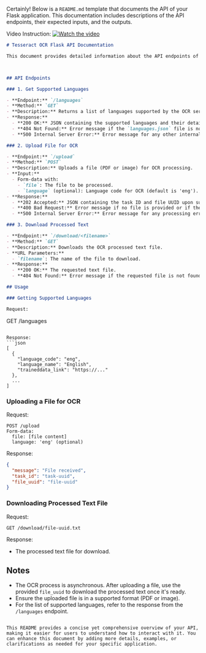 Certainly! Below is a `README.md` template that documents the API of your Flask application. This documentation includes descriptions of the API endpoints, their expected inputs, and the outputs.

Video Instruction:
[![Watch the video](https://img.youtube.com/vi/PaDWivzAMAM/maxresdefault.jpg)](https://youtu.be/PaDWivzAMAM)

```markdown
# Tesseract OCR Flask API Documentation

This document provides detailed information about the API endpoints of the Flask application designed for OCR (Optical Character Recognition) using Tesseract.



## API Endpoints

### 1. Get Supported Languages

- **Endpoint:** `/languages`
- **Method:** `GET`
- **Description:** Returns a list of languages supported by the OCR service.
- **Response:**
  - **200 OK:** JSON containing the supported languages and their details.
  - **404 Not Found:** Error message if the `languages.json` file is not found.
  - **500 Internal Server Error:** Error message for any other internal errors.

### 2. Upload File for OCR

- **Endpoint:** `/upload`
- **Method:** `POST`
- **Description:** Uploads a file (PDF or image) for OCR processing.
- **Input:**
  - Form-data with:
    - `file`: The file to be processed.
    - `language` (optional): Language code for OCR (default is 'eng').
- **Response:**
  - **202 Accepted:** JSON containing the task ID and file UUID upon successful receipt of the file.
  - **400 Bad Request:** Error message if no file is provided or if the file is invalid.
  - **500 Internal Server Error:** Error message for any processing errors.

### 3. Download Processed Text

- **Endpoint:** `/download/<filename>`
- **Method:** `GET`
- **Description:** Downloads the OCR processed text file.
- **URL Parameters:**
  - `filename`: The name of the file to download.
- **Response:**
  - **200 OK:** The requested text file.
  - **404 Not Found:** Error message if the requested file is not found.

## Usage

### Getting Supported Languages

Request:
```
GET /languages
```

Response:
```json
[
  {
    "language_code": "eng",
    "language_name": "English",
    "traineddata_link": "https://..."
  },
  ...
]
```

### Uploading a File for OCR

Request:
```
POST /upload
Form-data:
  file: [file content]
  language: 'eng' (optional)
```

Response:
```json
{
  "message": "File received",
  "task_id": "task-uuid",
  "file_uuid": "file-uuid"
}
```

### Downloading Processed Text File

Request:
```
GET /download/file-uuid.txt
```

Response:
- The processed text file for download.

## Notes

- The OCR process is asynchronous. After uploading a file, use the provided `file_uuid` to download the processed text once it's ready.
- Ensure the uploaded file is in a supported format (PDF or image).
- For the list of supported languages, refer to the response from the `/languages` endpoint.
```

This README provides a concise yet comprehensive overview of your API, making it easier for users to understand how to interact with it. You can enhance this document by adding more details, examples, or clarifications as needed for your specific application.

